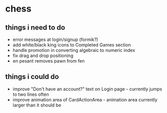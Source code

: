 # chess

## things i need to do
- error messages at login/signup (formik?)
- add white/black king icons to Completed Games section
- handle promotion in converting algebraic to numeric index
- fix drag and drop positioning
- en pesant removes pawn from fen

## things i could do
- improve "Don't have an account?" text on Login page - currently jumps to two lines often
- improve animation area of CardActionArea - animation area currently larger than it should be